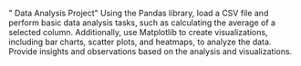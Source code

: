 " Data Analysis Project" 
Using the Pandas library, load a CSV file and perform basic data analysis tasks, such as
calculating the average of a selected column. Additionally, use Matplotlib to create
visualizations, including bar charts, scatter plots, and heatmaps, to analyze the data. Provide
insights and observations based on the analysis and visualizations.

